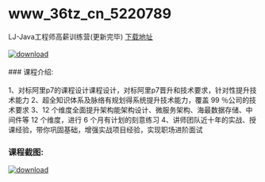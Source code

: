 # www_36tz_cn_5220789
LJ-Java工程师高薪训练营(更新完毕)
[下载地址](http://www.36tz.cn/article/5220789 "下载地址")
<br/></br>[![download](http://36tz.cn/muke_img/2021_08_1-44-300x194.png "下载地址")](http://www.36tz.cn/article/5220789 "下载地址")
<br/></br>### 课程介绍:<br/></br>1、对标阿里p7的课程设计课程设计，对标阿里p7晋升和技术要求，针对性提升技术能力
2、超全知识体系及脉络有规划得系统提升技术能力，覆盖 99 ％公司的技术要求
3、12 个维度全面提升架构能架构设计、微服务架构、海最数据存储、中间件等 12 个维度，进行 6 个月有计划的刻意练习
4、讲师团队近十年的实战、授课经验，带你巩固基础，增强实战项目经验，实现职场进阶面试

### 课程截图:
[![download](http://36tz.cn/muke_img/2021_08_2-41.png "下载地址")](http://www.36tz.cn/article/5220789 "下载地址")
